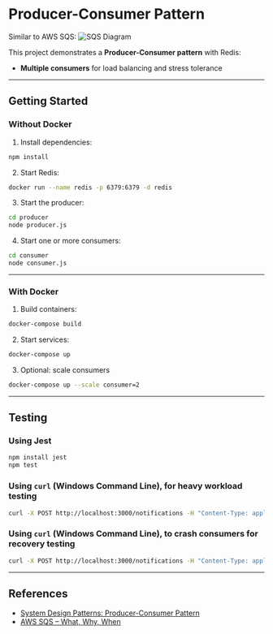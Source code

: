 # Producer-Consumer Pattern

Similar to AWS SQS:
![SQS Diagram](https://miro.medium.com/v2/resize\:fit:720/format\:webp/1*rf8DwGuhXHrwhGhUnFNmxA.png)

This project demonstrates a **Producer-Consumer pattern** with Redis:

* **Multiple consumers** for load balancing and stress tolerance

---

## Getting Started

### Without Docker

1. Install dependencies:

```bash
npm install
```

2. Start Redis:

```bash
docker run --name redis -p 6379:6379 -d redis
```

3. Start the producer:

```bash
cd producer
node producer.js
```

4. Start one or more consumers:

```bash
cd consumer
node consumer.js
```

---

### With Docker

1. Build containers:

```bash
docker-compose build
```

2. Start services:

```bash
docker-compose up
```

3. Optional: scale consumers

```bash
docker-compose up --scale consumer=2
```
---

## Testing

### Using Jest

```bash
npm install jest
npm test
```

### Using `curl` (Windows Command Line), for heavy workload testing

```bash
curl -X POST http://localhost:3000/notifications -H "Content-Type: application/json" -d "{\"Type\":\"Warning\",\"isHeavy\":\"True\"}"
```

### Using `curl` (Windows Command Line), to crash consumers for recovery testing

```bash
curl -X POST http://localhost:3000/notifications -H "Content-Type: application/json" -d "{\"Type\":\"Warning\",\"isCrashing\":\"True\"}"
```


---

## References

* [System Design Patterns: Producer-Consumer Pattern](https://dsysd-dev.medium.com/system-design-patterns-producer-consumer-pattern-1572f813329b)
* [AWS SQS – What, Why, When](https://aws.plainenglish.io/aws-sqs-what-why-when-176e6027e5cc)
